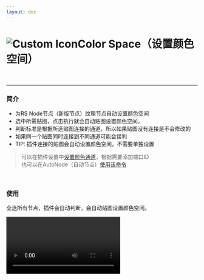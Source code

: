 ```yaml
---
layout: doc
---
```

# <span class="h1-icon"><img src="/img/Color Space.webp" alt="Custom Icon"></span>Color Space（设置颜色空间）

<br/>

---

### 简介

- 为RS Node节点（新版节点）纹理节点自动设置颜色空间
- 选中所需贴图，点击执行就会自动贴图设置颜色空间。
- 判断标准是根据所选贴图连接的通道，所以如果贴图没有连接是不会修改的
- 如果同一个贴图同时连接到不同通道可能会误判
- TIP: 插件连接的贴图会自动设置颜色空间，不需要单独设置

> 可以在插件设置中[设置颜色通道](01-RNT-setting#设置颜色通道)，根据需要添加端口ID  
> 也可以在AutoNode（自动节点）[使用该命令](03-RNT-AutoNode)

<br/>


### 使用
全选所有节点，插件会自动判断，会自动贴图设置颜色空间。
<br/>

<video controls>
  <source src="/img/command-set_color_space.webm" type="video/webm">
</video>

<br/>
<br/>

